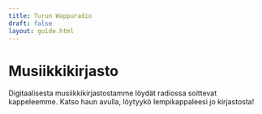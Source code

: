 ```yaml
---
title: Turun Wappuradio
draft: false
layout: guide.html
---
```


# Musiikkikirjasto

Digitaalisesta musiikkikirjastostamme löydät radiossa soittevat kappeleemme. Katso haun avulla, löytyykö lempikappaleesi jo kirjastosta!